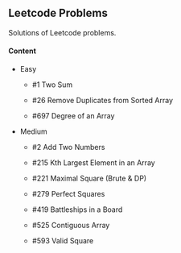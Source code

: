 ## Leetcode Problems

Solutions of Leetcode problems.

#### Content

- Easy

	- #1 Two Sum

	- #26 Remove Duplicates from Sorted Array 

	- #697 Degree of an Array

- Medium

	- #2 Add Two Numbers

	- #215 Kth Largest Element in an Array

	- #221 Maximal Square (Brute & DP)

	- #279 Perfect Squares

	- #419 Battleships in a Board

	- #525 Contiguous Array

	- #593 Valid Square
